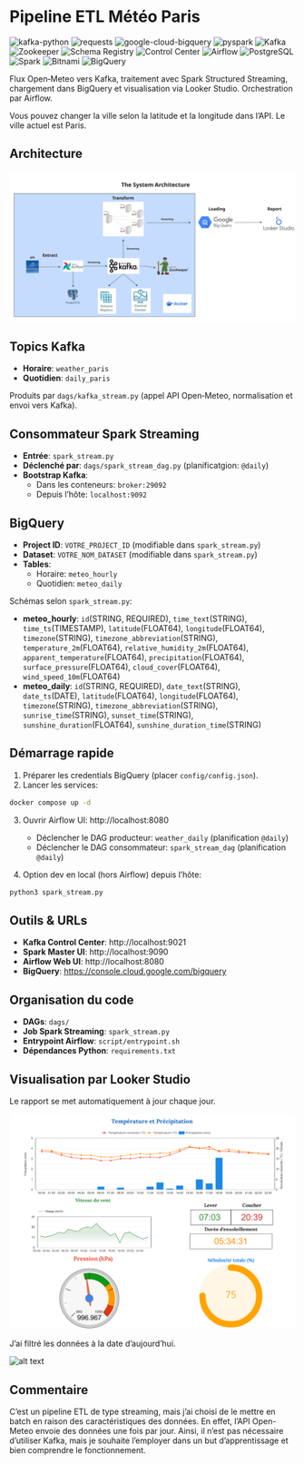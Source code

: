 # Pipeline ETL Météo Paris

![kafka-python](https://img.shields.io/badge/kafka--python-2.0.2-f39c12?logo=apachekafka&logoColor=black)
![requests](https://img.shields.io/badge/requests-2.31.0-27ae60?logo=python&logoColor=yellow)
![google-cloud-bigquery](https://img.shields.io/badge/google--cloud--bigquery-%3E%3D3.10.0-2980b9?logo=googlebigquery&logoColor=orange)
![pyspark](https://img.shields.io/badge/pyspark-3.5.1-d35400?logo=apachespark&logoColor=black)
![Kafka](https://img.shields.io/badge/Kafka-7.4.0-8e44ad?logo=apachekafka&logoColor=yellow)
![Zookeeper](https://img.shields.io/badge/Zookeeper-7.4.0-16a085?logo=apache&logoColor=black)
![Schema Registry](https://img.shields.io/badge/Schema%20Registry-7.4.0-c0392b?logo=confluent&logoColor=blue)
![Control Center](https://img.shields.io/badge/Control%20Center-7.4.0-2c3e50?logo=confluent&logoColor=lime)
![Airflow](https://img.shields.io/badge/Airflow-2.8.2-1abc9c?logo=apacheairflow&logoColor=red)
![PostgreSQL](https://img.shields.io/badge/PostgreSQL-16.0-3498db?logo=postgresql&logoColor=gold)
![Spark](https://img.shields.io/badge/Apache%20Spark-3.5.x-e67e22?logo=apachespark&logoColor=cyan)
![Bitnami](https://img.shields.io/badge/Bitnami-Spark%20Image-34495e?logo=bitnami&logoColor=orange)
![BigQuery](https://img.shields.io/badge/BigQuery-GCP-9b59b6?logo=googlebigquery&logoColor=yellow)


Flux Open‑Meteo vers Kafka, traitement avec Spark Structured Streaming, chargement dans BigQuery et visualisation via Looker Studio. Orchestration par Airflow.

Vous pouvez changer la ville selon la latitude et la longitude dans l’API. Le ville actuel est Paris.
## Architecture
![System Architecture](assets/system.png)

## Topics Kafka
* __Horaire__: `weather_paris`
* __Quotidien__: `daily_paris`

Produits par `dags/kafka_stream.py` (appel API Open‑Meteo, normalisation et envoi vers Kafka).

## Consommateur Spark Streaming
* __Entrée__: `spark_stream.py`
* __Déclenché par__: `dags/spark_stream_dag.py` (planificatgion: `@daily`)
* __Bootstrap Kafka__:
  * Dans les conteneurs: `broker:29092`
  * Depuis l’hôte: `localhost:9092`

## BigQuery
* __Project ID__: `VOTRE_PROJECT_ID` (modifiable dans `spark_stream.py`)
* __Dataset__: `VOTRE_NOM_DATASET` (modifiable dans `spark_stream.py`)
* __Tables__:
  * Horaire: `meteo_hourly`
  * Quotidien: `meteo_daily`

Schémas selon `spark_stream.py`:
* __meteo_hourly__: `id`(STRING, REQUIRED), `time_text`(STRING), `time_ts`(TIMESTAMP), `latitude`(FLOAT64), `longitude`(FLOAT64), `timezone`(STRING), `timezone_abbreviation`(STRING), `temperature_2m`(FLOAT64), `relative_humidity_2m`(FLOAT64), `apparent_temperature`(FLOAT64), `precipitation`(FLOAT64), `surface_pressure`(FLOAT64), `cloud_cover`(FLOAT64), `wind_speed_10m`(FLOAT64)
* __meteo_daily__: `id`(STRING, REQUIRED), `date_text`(STRING), `date_ts`(DATE), `latitude`(FLOAT64), `longitude`(FLOAT64), `timezone`(STRING), `timezone_abbreviation`(STRING), `sunrise_time`(STRING), `sunset_time`(STRING), `sunshine_duration`(FLOAT64), `sunshine_duration_time`(STRING)


## Démarrage rapide
1) Préparer les credentials BigQuery (placer `config/config.json`).
2) Lancer les services:
```bash
docker compose up -d
```
3) Ouvrir Airflow UI: http://localhost:8080
   * Déclencher le DAG producteur: `weather_daily` (planification `@daily`)
   * Déclencher le DAG consommateur: `spark_stream_dag` (planification `@daily`)

4) Option dev en local (hors Airflow) depuis l’hôte:
```bash
python3 spark_stream.py
```

## Outils & URLs
* __Kafka Control Center__: http://localhost:9021
* __Spark Master UI__: http://localhost:9090
* __Airflow Web UI__: http://localhost:8080
* __BigQuery__: https://console.cloud.google.com/bigquery 

## Organisation du code
* __DAGs__: `dags/`
* __Job Spark Streaming__: `spark_stream.py`
* __Entrypoint Airflow__: `script/entrypoint.sh`
* __Dépendances Python__: `requirements.txt`

## Visualisation par Looker Studio
Le rapport se met automatiquement à jour chaque jour. 

![alt text](assets/report.png)

J’ai filtré les données à la date d’aujourd’hui.

![alt text](asset/filtre.png) 

## Commentaire
C’est un pipeline ETL de type streaming, mais j’ai choisi de le mettre en batch en raison des caractéristiques des données. En effet, l’API Open-Meteo envoie des données une fois par jour. Ainsi, il n’est pas nécessaire d’utiliser Kafka, mais je souhaite l’employer dans un but d’apprentissage et bien comprendre le fonctionnement.